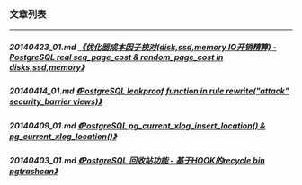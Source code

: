 ### 文章列表  
----  
##### 20140423_01.md   [《优化器成本因子校对(disk,ssd,memory IO开销精算) - PostgreSQL real seq_page_cost & random_page_cost in disks,ssd,memory》](20140423_01.md)  
##### 20140414_01.md   [《PostgreSQL leakproof function in rule rewrite("attack" security_barrier views)》](20140414_01.md)  
##### 20140409_01.md   [《PostgreSQL pg_current_xlog_insert_location() & pg_current_xlog_location()》](20140409_01.md)  
##### 20140403_01.md   [《PostgreSQL 回收站功能 - 基于HOOK的recycle bin pgtrashcan》](20140403_01.md)  
